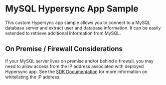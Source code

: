 # MySQL Hypersync App Sample
This custom Hypersync app sample allows you to connect to a MySQL database server and extract user and database information.  It can be easily extended to retrieve additional information from MySQL.

## On Premise / Firewall Considerations
If your MySQL server lives on premise and/or behind a firewall, you may need to allow access from the IP address associated with deployed Hypersync app.  See the [SDK Documentation](https://github.com/Hyperproof/hypersync-sdk/blob/main/doc/00-toc.md) for more information on whitelisting the IP address.
